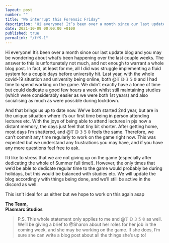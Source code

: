 ```yaml
---
layout: post
number: ""
title: "We interrupt this Forensic Friday"
description: "Hi everyone! It’s been over a month since our last update blog and you may be wondering about what’s been happening over the last couple weeks. The answer to this is unfortunately not much, and not enough to warrant a whole blog post. In fact, at least for me, all I did was struggle implementing a fluid system for a couple days before university hit. Last year, with the whole covid-19 situation and university being online, both @𝕋 𝔻 𝟛 𝟝 𝟘  and I had time to spend working on the game. We didn’t exactly have a tonne of time but could dedicate a good few hours a week whilst still maintaining studies (which were considerably easier as we were both 1st years) and also socialising as much as were possible during lockdown."
date: 2021-10-09 00:00:00 +0100
published: true
permalink: "/ff9-1"
---
```


Hi everyone! It’s been over a month since our last update blog and you may be wondering about what’s been happening over the last couple weeks. The answer to this is unfortunately not much, and not enough to warrant a whole blog post. In fact, at least for me, all I did was struggle implementing a fluid system for a couple days before university hit. Last year, with the whole covid-19 situation and university being online, both @𝕋 𝔻 𝟛 𝟝 𝟘  and I had time to spend working on the game. We didn’t exactly have a tonne of time but could dedicate a good few hours a week whilst still maintaining studies (which were considerably easier as we were both 1st years) and also socialising as much as were possible during lockdown.

And that brings us up to date now. We’ve both started 2nd year, but are in the unique situation where it’s our first time being in person attending lectures etc. With the joys of being able to attend lectures in pjs now a distant memory, the days just feel that tiny bit shorter. After getting home, most days I’m shattered, and @𝕋 𝔻 𝟛 𝟝 𝟘  feels the same. Therefore, we can’t commit any time regularly to work on the game right now. This was expected but we understand any frustrations you may have, and if you have any more questions feel free to ask.

I’d like to stress that we are not giving up on the game (especially after dedicating the whole of Summer full time!). However, the only times that we’d be able to dedicate regular time to the game would probably be during holidays, but this would be balanced with studies etc. We will update the blog accordingly with things being done, and we’ll still be active in the discord as well. 

This isn't ideal for us either but we hope to work on this again asap

**The Team,**\
**Plasmarc Studios**

> P.S. This whole statement only applies to me and @𝕋 𝔻 𝟛 𝟝 𝟘  as well. We’ll be giving a brief to @Sharon about her roles for her job in the coming week, and she may be working on the game. If she does, I’m sure she can write a blog post about all the things she’s up to!